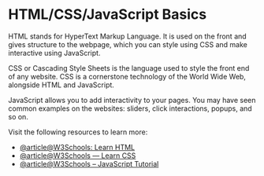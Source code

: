 # HTML/CSS/JavaScript Basics

HTML stands for HyperText Markup Language. It is used on the front and gives structure to the webpage, which you can style using CSS and make interactive using JavaScript.

CSS or Cascading Style Sheets is the language used to style the front end of any website. CSS is a cornerstone technology of the World Wide Web, alongside HTML and JavaScript.

JavaScript allows you to add interactivity to your pages. You may have seen common examples on the websites: sliders, click interactions, popups, and so on.

Visit the following resources to learn more:

- [@article@W3Schools: Learn HTML](https://www.w3schools.com/html/html_intro.asp)
- [@article@W3Schools — Learn CSS](https://www.w3schools.com/css/)
- [@article@W3Schools – JavaScript Tutorial](https://www.w3schools.com/js/)
